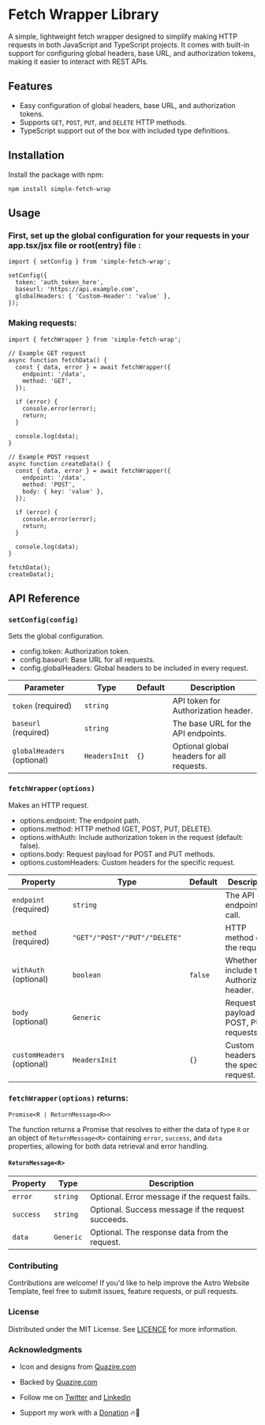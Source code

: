 # Fetch Wrapper Library

A simple, lightweight fetch wrapper designed to simplify making HTTP requests in both JavaScript and TypeScript projects. It comes with built-in support for configuring global headers, base URL, and authorization tokens, making it easier to interact with REST APIs.

## Features

- Easy configuration of global headers, base URL, and authorization tokens.
- Supports `GET`, `POST`, `PUT`, and `DELETE` HTTP methods.
- TypeScript support out of the box with included type definitions.

## Installation

Install the package with npm:

```
npm install simple-fetch-wrap
```

## Usage

### First, set up the global configuration for your requests in your app.tsx/jsx file or root(entry) file :

```
import { setConfig } from 'simple-fetch-wrap';

setConfig({
  token: 'auth_token_here',
  baseurl: 'https://api.example.com',
  globalHeaders: { 'Custom-Header': 'value' },
});
```

### Making requests:

```
import { fetchWrapper } from 'simple-fetch-wrap';

// Example GET request
async function fetchData() {
  const { data, error } = await fetchWrapper({
    endpoint: '/data',
    method: 'GET',
  });

  if (error) {
    console.error(error);
    return;
  }

  console.log(data);
}

// Example POST request
async function createData() {
  const { data, error } = await fetchWrapper({
    endpoint: '/data',
    method: 'POST',
    body: { key: 'value' },
  });

  if (error) {
    console.error(error);
    return;
  }

  console.log(data);
}

fetchData();
createData();
```

## API Reference

### `setConfig(config)`

Sets the global configuration.

- config.token: Authorization token.
- config.baseurl: Base URL for all requests.
- config.globalHeaders: Global headers to be included in every request.

| Parameter                  | Type          | Default | Description                               |
| -------------------------- | ------------- | ------- | ----------------------------------------- |
| `token` (required)         | `string`      |         | API token for Authorization header.       |
| `baseurl` (required)       | `string`      |         | The base URL for the API endpoints.       |
| `globalHeaders` (optional) | `HeadersInit` | `{}`    | Optional global headers for all requests. |

### `fetchWrapper(options)`

Makes an HTTP request.

- options.endpoint: The endpoint path.
- options.method: HTTP method (GET, POST, PUT, DELETE).
- options.withAuth: Include authorization token in the request (default: false).
- options.body: Request payload for POST and PUT methods.
- options.customHeaders: Custom headers for the specific request.

| Property                   | Type                          | Default | Description                                  |
| -------------------------- | ----------------------------- | ------- | -------------------------------------------- |
| `endpoint` (required)      | `string`                      |         | The API endpoint to call.                    |
| `method` (required)        | `"GET"/"POST"/"PUT"/"DELETE"` |         | HTTP method of the request.                  |
| `withAuth` (optional)      | `boolean`                     | `false` | Whether to include the Authorization header. |
| `body` (optional)          | `Generic`                     |         | Request payload for POST, PUT requests.      |
| `customHeaders` (optional) | `HeadersInit`                 | `{}`    | Custom headers for the specific request.     |

### `fetchWrapper(options)` returns:

`Promise<R | ReturnMessage<R>>`

The function returns a Promise that resolves to either the data of type `R` or an object of `ReturnMessage<R>` containing `error`, `success`, and `data` properties, allowing for both data retrieval and error handling.

#### `ReturnMessage<R>`

| Property  | Type      | Description                                        |
| --------- | --------- | -------------------------------------------------- |
| `error`   | `string`  | Optional. Error message if the request fails.      |
| `success` | `string`  | Optional. Success message if the request succeeds. |
| `data`    | `Generic` | Optional. The response data from the request.      |

### Contributing

Contributions are welcome! If you'd like to help improve the Astro Website Template, feel free to submit issues, feature requests, or pull requests.

### License

Distributed under the MIT License. See [LICENCE](https://github.com/shoaibkh4n/simple-fetch-wrap/blob/main/LICENSE) for more information.

### Acknowledgments

- Icon and designs from [Quazire.com](https://quazire.com/)
- Backed by [Quazire.com](https://quazire.com/)

- Follow me on [Twitter](https://twitter.com/theshoaibkh4n) and [Linkedin](https://linkedin.com/in/shoaibkh4n)
- Support my work with a [Donation](https://github.com/sponsors/shoaibkh4n) 🔥🚀
